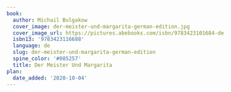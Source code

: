 ```yaml
---
book:
  author: Michail Bulgakow
  cover_image: der-meister-und-margarita-german-edition.jpg
  cover_image_url: https://pictures.abebooks.com/isbn/9783423101684-de.jpg
  isbn13: '9783423116688'
  language: de
  slug: der-meister-und-margarita-german-edition
  spine_color: '#085257'
  title: Der Meister Und Margarita
plan:
  date_added: '2020-10-04'
---
```


